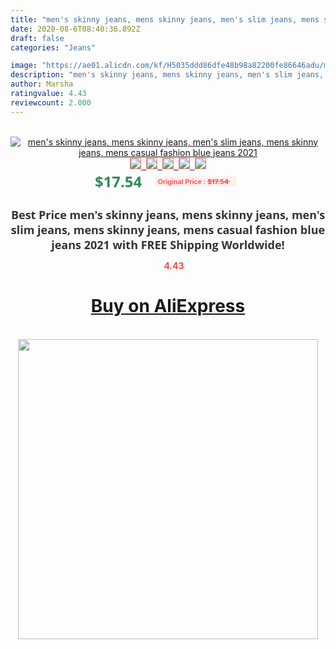 ```yaml
---
title: "men's skinny jeans, mens skinny jeans, men's slim jeans, mens skinny jeans, mens casual fashion blue jeans 2021"
date: 2020-08-6T08:40:36.892Z
draft: false
categories: "Jeans"

image: "https://ae01.alicdn.com/kf/H5035ddd86dfe48b98a82200fe86646adu/men-s-skinny-jeans-mens-skinny-jeans-men-s-slim-jeans-mens-skinny-jeans-mens-casual.jpg"
description: "men's skinny jeans, mens skinny jeans, men's slim jeans, mens skinny jeans, mens casual fashion blue jeans 2021"
author: Marsha
ratingvalue: 4.43
reviewcount: 2.000
---
```

<br>
<div style="text-align: center;">
<a href="https://s.click.aliexpress.com/e/_9R3pTP" target="_blank" rel="nofollow noopener noreferrer"><img alt="men's skinny jeans, mens skinny jeans, men's slim jeans, mens skinny jeans, mens casual fashion blue jeans 2021" class="magnifier-image" src="https://ae01.alicdn.com/kf/H5035ddd86dfe48b98a82200fe86646adu/men-s-skinny-jeans-mens-skinny-jeans-men-s-slim-jeans-mens-skinny-jeans-mens-casual.jpg_640x640.jpg">
<br>
<img style="border:1px solid salmon" src="https://ae01.alicdn.com/kf/H5035ddd86dfe48b98a82200fe86646adu/men-s-skinny-jeans-mens-skinny-jeans-men-s-slim-jeans-mens-skinny-jeans-mens-casual.jpg_120x120.jpg">&nbsp;&nbsp;<img style="border:1px solid salmon" src="https://ae01.alicdn.com/kf/H5aa295d8572848b1b5496cb36329c455b/men-s-skinny-jeans-mens-skinny-jeans-men-s-slim-jeans-mens-skinny-jeans-mens-casual.jpg_120x120.jpg">&nbsp;&nbsp;<img style="border:1px solid salmon" src="https://ae01.alicdn.com/kf/Heccb03a033a7426d83835bd458d6ad52U/men-s-skinny-jeans-mens-skinny-jeans-men-s-slim-jeans-mens-skinny-jeans-mens-casual.jpg_120x120.jpg">&nbsp;&nbsp;<img style="border:1px solid salmon" src="https://ae01.alicdn.com/kf/Ha2e1eb9e32fd43f7959cda1669dbcf71V/men-s-skinny-jeans-mens-skinny-jeans-men-s-slim-jeans-mens-skinny-jeans-mens-casual.jpg_120x120.jpg">&nbsp;&nbsp;<img style="border:1px solid salmon" src="https://ae01.alicdn.com/kf/Ha772938f74c0426d8004f8ddcda460876/men-s-skinny-jeans-mens-skinny-jeans-men-s-slim-jeans-mens-skinny-jeans-mens-casual.jpg_120x120.jpg"></a></div><br0>
<div style="text-align: center;"><span style="background-color: white; border: 0px; box-sizing: border-box; color: seagreen; display: inline-block; font-family: &quot;open sans&quot; , &quot;arial&quot; , &quot;helvetica&quot; , sans-serif , &quot;heiti&quot;; font-size: 24px; font-stretch: inherit; font-weight: 700; line-height: inherit; margin: 0px 10px 0px 0px; padding: 0px; vertical-align: middle;">$17.54 </span>
<span style="background: rgb(255 , 241 , 241); border-radius: 3px; border: 0px; box-sizing: border-box; color: #ff4747; display: inline-block; font-family: inherit; font-size: 12px; font-stretch: inherit; font-style: inherit; font-variant: inherit; font-weight: 600; line-height: inherit; margin: 0px; padding: 2px 5px; transform: scale(0.9); vertical-align: middle;">Original Price : <b style="text-decoration: line-through;">$17.54 </b> &nbsp;&nbsp;</span></div>
<h1 style="color: #333333; display: inline-block; font-family: &quot;open sans&quot; , &quot;arial&quot; , &quot;helvetica&quot; , sans-serif , &quot;heiti&quot;; font-size: 18px; font-stretch: inherit; font-weight: 700; text-align: center;">Best Price men's skinny jeans, mens skinny jeans, men's slim jeans, mens skinny jeans, mens casual fashion blue jeans 2021 with FREE Shipping Worldwide!</h1>
<div style="color: #ff4747; text-align: center;">
<img src="https://4.bp.blogspot.com/-M0ZcTcb-5uY/XleCXlxnR4I/AAAAAAAAAEc/OrjgMkXV1oMQFaCRZj5HQwOCBcu3w1FegCPcBGAYYCw/s1600/star.png" style="height: 15px;">&nbsp;<b>4.43</b></div>
<div class="button_cont" align="center"><a class="buynow_a" href="https://s.click.aliexpress.com/e/_9R3pTP" target="_blank" rel="nofollow noopener noreferrer"><H1>Buy on AliExpress</H1></a></div><br>
<div class="separator" style="clear: both; text-align: center;">
<img src="https://lh3.googleusercontent.com/-pTy5HemUv9M/XlePHvY0dAI/AAAAAAAAAE4/0nX5iRUoIWY8eMW9Dpxeirr157OZliDIgCLcBGAsYHQ/s1600/badge.gif" width="480">
</div>
